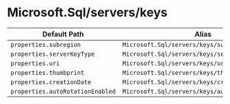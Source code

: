 # Microsoft.Sql/servers/keys

| Default Path | Alias |
|---|---|
| `properties.subregion` | `Microsoft.Sql/servers/keys/subregion` |
| `properties.serverKeyType` | `Microsoft.Sql/servers/keys/serverKeyType` |
| `properties.uri` | `Microsoft.Sql/servers/keys/uri` |
| `properties.thumbprint` | `Microsoft.Sql/servers/keys/thumbprint` |
| `properties.creationDate` | `Microsoft.Sql/servers/keys/creationDate` |
| `properties.autoRotationEnabled` | `Microsoft.Sql/servers/keys/autoRotationEnabled` |

